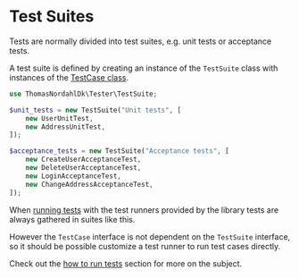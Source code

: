 Test Suites
===========
Tests are normally divided into test suites, e.g. unit tests or acceptance tests.

A test suite is defined by creating an instance of the `TestSuite` class with
instances of the [TestCase class](creating-a-test-case.md).

```php
use ThomasNordahlDk\Tester\TestSuite;

$unit_tests = new TestSuite("Unit tests", [
    new UserUnitTest,
    new AddressUnitTest,
]);

$acceptance_tests = new TestSuite("Acceptance tests", [
    new CreateUserAcceptanceTest,
    new DeleteUserAcceptanceTest,
    new LoginAcceptanceTest,
    new ChangeAddressAcceptanceTest,
]);
```

When [running tests](how-to-run-tests.md) with the test runners
provided by the library tests are always gathered in suites like this.

However the `TestCase` interface is not dependent on the `TestSuite` interface,
so it should be possible customize a test runner to run test cases directly.

Check out the [how to run tests](how-to-run-tests.md) section for more on the subject. 